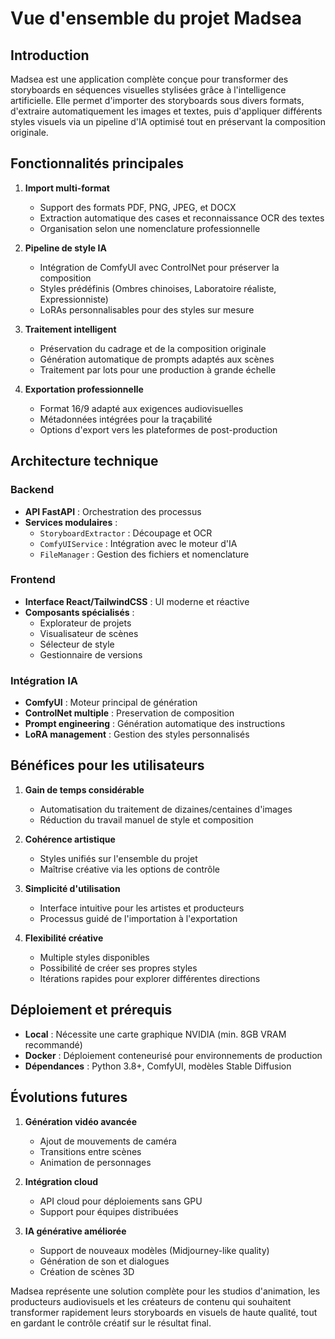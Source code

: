 # Vue d'ensemble du projet Madsea

## Introduction

Madsea est une application complète conçue pour transformer des storyboards en séquences visuelles stylisées grâce à l'intelligence artificielle. Elle permet d'importer des storyboards sous divers formats, d'extraire automatiquement les images et textes, puis d'appliquer différents styles visuels via un pipeline d'IA optimisé tout en préservant la composition originale.

## Fonctionnalités principales

1. **Import multi-format**
   - Support des formats PDF, PNG, JPEG, et DOCX
   - Extraction automatique des cases et reconnaissance OCR des textes
   - Organisation selon une nomenclature professionnelle

2. **Pipeline de style IA**
   - Intégration de ComfyUI avec ControlNet pour préserver la composition
   - Styles prédéfinis (Ombres chinoises, Laboratoire réaliste, Expressionniste)
   - LoRAs personnalisables pour des styles sur mesure

3. **Traitement intelligent**
   - Préservation du cadrage et de la composition originale
   - Génération automatique de prompts adaptés aux scènes
   - Traitement par lots pour une production à grande échelle

4. **Exportation professionnelle**
   - Format 16/9 adapté aux exigences audiovisuelles
   - Métadonnées intégrées pour la traçabilité
   - Options d'export vers les plateformes de post-production

## Architecture technique

### Backend

- **API FastAPI** : Orchestration des processus
- **Services modulaires** :
  - `StoryboardExtractor` : Découpage et OCR
  - `ComfyUIService` : Intégration avec le moteur d'IA
  - `FileManager` : Gestion des fichiers et nomenclature

### Frontend

- **Interface React/TailwindCSS** : UI moderne et réactive
- **Composants spécialisés** :
  - Explorateur de projets
  - Visualisateur de scènes
  - Sélecteur de style
  - Gestionnaire de versions

### Intégration IA

- **ComfyUI** : Moteur principal de génération
- **ControlNet multiple** : Preservation de composition
- **Prompt engineering** : Génération automatique des instructions
- **LoRA management** : Gestion des styles personnalisés

## Bénéfices pour les utilisateurs

1. **Gain de temps considérable**
   - Automatisation du traitement de dizaines/centaines d'images
   - Réduction du travail manuel de style et composition

2. **Cohérence artistique**
   - Styles unifiés sur l'ensemble du projet
   - Maîtrise créative via les options de contrôle

3. **Simplicité d'utilisation**
   - Interface intuitive pour les artistes et producteurs
   - Processus guidé de l'importation à l'exportation

4. **Flexibilité créative**
   - Multiple styles disponibles
   - Possibilité de créer ses propres styles
   - Itérations rapides pour explorer différentes directions

## Déploiement et prérequis

- **Local** : Nécessite une carte graphique NVIDIA (min. 8GB VRAM recommandé)
- **Docker** : Déploiement conteneurisé pour environnements de production
- **Dépendances** : Python 3.8+, ComfyUI, modèles Stable Diffusion

## Évolutions futures

1. **Génération vidéo avancée**
   - Ajout de mouvements de caméra
   - Transitions entre scènes
   - Animation de personnages

2. **Intégration cloud**
   - API cloud pour déploiements sans GPU
   - Support pour équipes distribuées

3. **IA générative améliorée**
   - Support de nouveaux modèles (Midjourney-like quality)
   - Génération de son et dialogues
   - Création de scènes 3D

Madsea représente une solution complète pour les studios d'animation, les producteurs audiovisuels et les créateurs de contenu qui souhaitent transformer rapidement leurs storyboards en visuels de haute qualité, tout en gardant le contrôle créatif sur le résultat final.